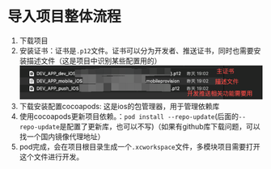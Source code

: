 # 导入项目整体流程

1. 下载项目
2. 安装证书：证书是`.p12`文件。证书可以分为开发者、推送证书，同时也需要安装描述文件（这是项目中识别某些配置用的）
    ![1-1](1-1.png)
3. 下载安装配置cocoapods: 这是ios的包管理器，用于管理依赖库
4. 使用cocoapods更新项目依赖。：`pod install --repo-update`(后面的`--repo-update`是配置了更新库，也可以不写)（如果有github库下载问题，可以找一个国内镜像代理地址）
5. pod完成，会在项目根目录生成一个`.xcworkspace`文件，多模块项目需要打开这个文件进行开发。
